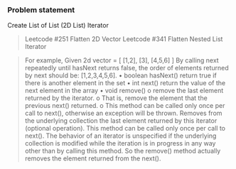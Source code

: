 ### Problem statement
Create List of List (2D List) Iterator
> Leetcode #251 Flatten 2D Vector
Leetcode #341 Flatten Nested List Iterator

> For example, Given 2d vector = [ [1,2], [3], [4,5,6] ]
By calling next repeatedly until hasNext returns false, the order of elements returned by next should be:
[1,2,3,4,5,6].
• boolean hasNext() return true if there is another element in the set
• int next() return the value of the next element in the array
• void remove()
o remove the last element returned by the iterator.
o That is, remove the element that the previous next() returned.
o This method can be called only once per call to next(), otherwise an exception will be
thrown.
Removes from the underlying collection the last element returned by this iterator (optional operation).
This method can be called only once per call to next(). The behavior of an iterator is unspecified if the
underlying collection is modified while the iteration is in progress in any way other than by calling this
method.
So the remove() method actually removes the element returned from the next().